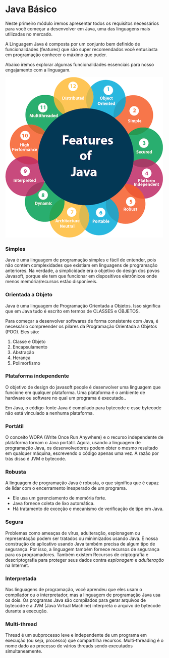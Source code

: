 # Java Básico

Neste primeiro módulo iremos apresentar todos os requisitos necessários para você começar a desenvolver em Java, uma das linguagens mais utilizadas no mercado.

A Linguagem Java é composta por um conjunto bem definido de funcionalidades (features) que são super recomendados você entusiasta em programação conhecer o máximo que puder.

Abaixo iremos explorar algumas funcionalidades essenciais para nosso engajamento com a linguagam.

![](<.gitbook/assets/image (5).png>)

### Simples

Java é uma linguagem de programação simples e fácil de entender, pois não contém complexidades que existiam em linguagens de programação anteriores. Na verdade, a simplicidade era o objetivo do design dos povos Javasoft, porque ele tem que funcionar em dispositivos eletrônicos onde menos memória/recursos estão disponíveis.

### Orientada a Objeto <a href="#object-oriented" id="object-oriented"></a>

Java é uma linguagem de Programação Orientada a Objetos. Isso significa que em Java tudo é escrito em termos de CLASSES e OBJETOS.

Para começar a desenvolver softwares de forma consistente com Java, é necessário compreender os pilares da Programação Orientada a Objetos (POO). Eles são:

1. Classe e Objeto
2. Encapsulamento
3. Abstração
4. Herança
5. Polimorfismo

### Plataforma independente <a href="#platform-independent" id="platform-independent"></a>

O objetivo de design do javasoft people é desenvolver uma linguagem que funcione em qualquer plataforma. Uma plataforma é o ambiente de hardware ou software no qual um programa é executado..&#x20;

Em Java, o código-fonte Java é compilado para bytecode e esse bytecode não está vinculado a nenhuma plataforma.

### Portátil

O conceito WORA (Write Once Run Anywhere) e o recurso independente de plataforma tornam o Java portátil. Agora, usando a linguagem de programação Java, os desenvolvedores podem obter o mesmo resultado em qualquer máquina, escrevendo o código apenas uma vez. A razão por trás disso é JVM e bytecode.&#x20;

### Robusta

A linguagem de programação Java é robusta, o que significa que é capaz de lidar com o encerramento inesperado de um programa.&#x20;

* Ele usa um gerenciamento de memória forte.
* Java fornece coleta de lixo automática.
* Há tratamento de exceção e mecanismo de verificação de tipo em Java.

### Segura

Problemas como ameaças de vírus, adulteração, espionagem ou representação podem ser tratados ou minimizados usando Java. E nossa construção de aplicativo usando Java também precisa de algum tipo de segurança. Por isso, a linguagem também fornece recursos de segurança para os programadores. Também existem Recursos de criptografia e descriptografia para proteger seus dados contra _espionagem_ e _adulteração_ na Internet.

### Interpretada

Nas linguagens de programação, você aprendeu que eles usam o compilador ou o interpretador, mas a linguagem de programação Java usa os dois. Os programas Java são compilados para gerar arquivos de bytecode e a JVM (Java Virtual Machine) interpreta o arquivo de bytecode durante a execução.

### Multi-thread

Thread é um subprocesso leve e independente de um programa em execução (ou seja, processo) que compartilha recursos. Multi-threading é o nome dado ao processo de vários threads sendo executados simultaneamente.
